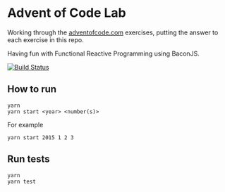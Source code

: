 # Advent of Code Lab

Working through the [adventofcode.com](http://adventofcode.com/)
exercises, putting the answer to each exercise in this repo.

Having fun with Functional Reactive Programming using BaconJS.

[![Build Status](https://travis-ci.org/hugojosefson/adventofcode-lab.svg?branch=master)](https://travis-ci.org/hugojosefson/adventofcode-lab)

## How to run

    yarn
    yarn start <year> <number(s)>
    
For example

    yarn start 2015 1 2 3
    
## Run tests

    yarn
    yarn test

